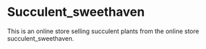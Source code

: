 # Succulent_sweethaven
This is an online store selling succulent plants from the online store succulent_sweethaven.
